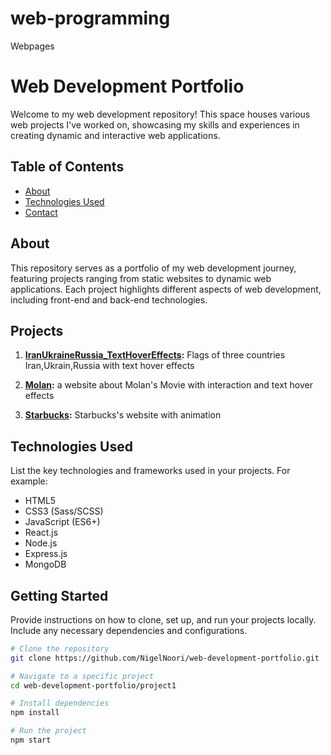 # web-programming
Webpages 
# Web Development Portfolio

Welcome to my web development repository! This space houses various web projects I've worked on, showcasing my skills and experiences in creating dynamic and interactive web applications.

## Table of Contents

- [About](#Web-development)
- [Technologies Used](#HTML,CSS,Javascript)
- [Contact](#mohammad963.mn@gmail.com)

## About

This repository serves as a portfolio of my web development journey, featuring projects ranging from static websites to dynamic web applications. Each project highlights different aspects of web development, including front-end and back-end technologies.

## Projects

1. **[IranUkraineRussia_TextHoverEffects](./IranUkraineRussia_TextHoverEffects/):**
   Flags of three countries Iran,Ukrain,Russia with text hover effects 

2. **[Molan](./Molan/):**
   a website about Molan's Movie with interaction and text hover effects  

3. **[Starbucks](./starbucks/):**
   Starbucks's website with animation  

## Technologies Used

List the key technologies and frameworks used in your projects. For example:

- HTML5
- CSS3 (Sass/SCSS)
- JavaScript (ES6+)
- React.js
- Node.js
- Express.js
- MongoDB

## Getting Started

Provide instructions on how to clone, set up, and run your projects locally. Include any necessary dependencies and configurations.

```bash
# Clone the repository
git clone https://github.com/NigelNoori/web-development-portfolio.git

# Navigate to a specific project
cd web-development-portfolio/project1

# Install dependencies
npm install

# Run the project
npm start
